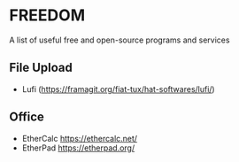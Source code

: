 # FREEDOM
A list of useful free and open-source programs and services

## File Upload

* Lufi (https://framagit.org/fiat-tux/hat-softwares/lufi/)

## Office
* EtherCalc https://ethercalc.net/
* EtherPad https://etherpad.org/
